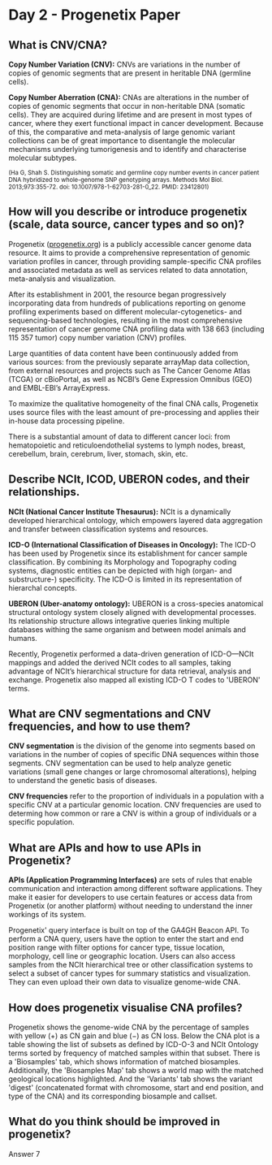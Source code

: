 # **Day 2 - Progenetix Paper**
 
## **What is CNV/CNA?**

**Copy Number Variation (CNV):** CNVs are variations in the number of copies of genomic segments that are present in heritable DNA (germline cells).

**Copy Number Aberration (CNA):** CNAs are alterations in the number of copies of genomic segments that occur in non-heritable DNA (somatic cells). They are acquired during lifetime and are present in most types of cancer, where they exert functional impact in cancer development.
Because of this, the comparative and meta-analysis of large genomic variant collections can be of great importance to disentangle the molecular mechanisms underlying tumorigenesis and to identify and characterise molecular subtypes.

<sub>(Ha G, Shah S. Distinguishing somatic and germline copy number events in cancer patient DNA hybridized to whole-genome SNP genotyping arrays. Methods Mol Biol. 2013;973:355-72. doi: 10.1007/978-1-62703-281-0_22. PMID: 23412801)</sub>

## **How will you describe or introduce progenetix (scale, data source, cancer types and so on)?**

Progenetix ([progenetix.org](https://progenetix.org/)) is a publicly accessible cancer genome data resource. It aims to provide a comprehensive representation of genomic variation profiles in cancer, through providing sample-specific CNA profiles and associated metadata as well as services related to data annotation, meta-analysis and visualization.

After its establishment in 2001, the resource began progressively incorporating data from hundreds of publications reporting on genome profiling experiments based on different molecular-cytogenetics- and sequencing-based technologies, resulting in the most comprehensive representation of cancer genome CNA profiling data with 138 663 (including 115 357 tumor) copy number variation (CNV) profiles.

Large quantities of data content have been continuously added from various sources: from the previously separate arrayMap data collection, from external resources and projects such as The Cancer Genome Atlas (TCGA) or cBioPortal, as well as NCBI’s Gene Expression Omnibus (GEO) and EMBL-EBI’s ArrayExpress.

To maximize the qualitative homogeneity of the final CNA calls, Progenetix uses source files with the least amount of pre-processing and applies their in-house data processing pipeline.

There is a substantial amount of data to different cancer loci: from hematopoietic and reticuloendothelial systems to lymph nodes, breast, cerebellum, brain, cerebrum, liver, stomach, skin, etc.

## **Describe NCIt, ICOD, UBERON codes, and their relationships.**

**NCIt (National Cancer Institute Thesaurus):** NCIt is a dynamically developed hierarchical ontology, which empowers layered data aggregation and transfer between classification systems and resources.

**ICD-O (International Classification of Diseases in Oncology):** The ICD-O has been used by Progenetix since its establishment for cancer sample classification. By combining its Morphology and Topography coding systems, diagnostic entities can be depicted with high (organ- and substructure-) specificity. The ICD-O is limited in its representation of hierarchal concepts.

**UBERON (Uber-anatomy ontology):** UBERON is a cross-species anatomical structural ontology system closely aligned with developmental processes. Its relationship structure allows integrative queries linking multiple databases withing the same organism and between model animals and humans.

Recently, Progenetix performed a data-driven generation of ICD-O—NCIt mappings and added the derived NCIt codes to all samples, taking advantage of NCIt’s hierarchical structure for data retrieval, analysis and exchange. Progenetix also mapped all existing ICD-O T codes to 'UBERON' terms.

## **What are CNV segmentations and CNV frequencies, and how to use them?**

**CNV segmentation** is the division of the genome into segments based on variations in the number of copies of specific DNA sequences within those segments. CNV segmentation can be used to help analyze genetic variations (small gene changes or large chromosomal alterations), helping to understand the genetic basis of diseases.

**CNV frequencies** refer to the proportion of individuals in a population with a specific CNV at a particular genomic location. CNV frequencies are used to determing how common or rare a CNV is within a group of individuals or a specific population.

## **What are APIs and how to use APIs in Progenetix?**

**APIs (Application Programming Interfaces)** are sets of rules that enable communication and interaction among different software applications. They make it easier for developers to use certain features or access data from Progenetix (or another platform) without needing to understand the inner workings of its system.

Progenetix' query interface is built on top of the GA4GH Beacon API. To perform a CNA query, users have the option to enter the start and end position range with filter options for cancer type, tissue location, morphology, cell line or geographic location. Users can also access samples from the NCIt hierarchical tree or other classification systems to select a subset of cancer types for summary statistics and visualization. They can even upload their own data to visualize genome-wide CNA.


## **How does progenetix visualise CNA profiles?**

Progenetix shows the genome-wide CNA by the percentage of samples with yellow (+) as CN gain and blue (−) as CN loss. Below the CNA plot is a table showing the list of subsets as defined by ICD-O-3 and NCIt Ontology terms sorted by frequency of matched samples within that subset. There is a 'Biosamples' tab, which shows information of matched biosamples. Additionally, the 'Biosamples Map' tab shows a world map with the matched geological locations highlighted. And the 'Variants' tab shows the variant 'digest' (concatenated format with chromosome, start and end position, and type of the CNA) and its corresponding biosample and callset.
<picture>
<source media="(prefers-color-scheme: light)" srcset="progenetix.org/services/intervalFrequencies/?datasetIds=progenetix&id=NCIT:C6919&output=histoplot">
</picture>


## **What do you think should be improved in progenetix?**

Answer 7
